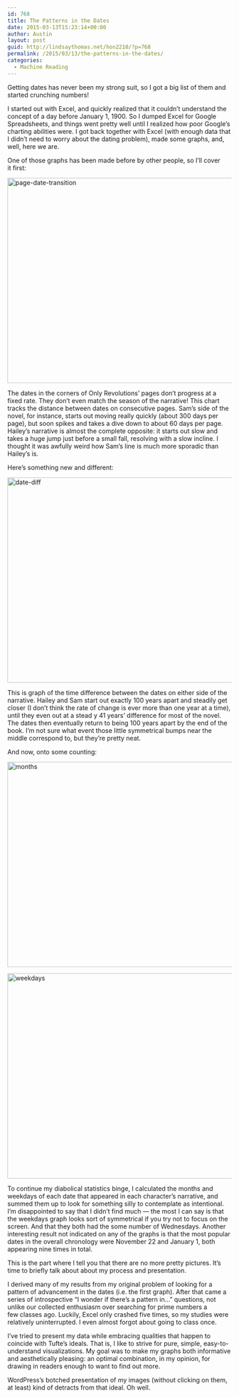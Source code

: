 ```yaml
---
id: 768
title: The Patterns in the Dates
date: 2015-03-13T15:23:14+00:00
author: Austin
layout: post
guid: http://lindsaythomas.net/hon2210/?p=768
permalink: /2015/03/13/the-patterns-in-the-dates/
categories:
  - Machine Reading
---
```

Getting dates has never been my strong suit, so I got a big list of them and started crunching numbers!

I started out with Excel, and quickly realized that it couldn&#8217;t understand the concept of a day before January 1, 1900. So I dumped Excel for Google Spreadsheets, and things went pretty well until I realized how poor Google&#8217;s charting abilities were. I got back together with Excel (with enough data that I didn&#8217;t need to worry about the dating problem), made some graphs, and, well, here we are.

One of those graphs has been made before by other people, so I&#8217;ll cover it first:

[<img class="alignnone wp-image-769 size-full" src="http://lindsaythomas.net/hon2210/wp-content/uploads/sites/7/2015/03/page-date-transition.png" alt="page-date-transition" width="763" height="461" srcset="http://lindsaythomas.net/hon2210/wp-content/uploads/sites/7/2015/03/page-date-transition.png 763w, http://lindsaythomas.net/hon2210/wp-content/uploads/sites/7/2015/03/page-date-transition-300x181.png 300w, http://lindsaythomas.net/hon2210/wp-content/uploads/sites/7/2015/03/page-date-transition-100x60.png 100w, http://lindsaythomas.net/hon2210/wp-content/uploads/sites/7/2015/03/page-date-transition-150x91.png 150w, http://lindsaythomas.net/hon2210/wp-content/uploads/sites/7/2015/03/page-date-transition-200x121.png 200w, http://lindsaythomas.net/hon2210/wp-content/uploads/sites/7/2015/03/page-date-transition-450x272.png 450w, http://lindsaythomas.net/hon2210/wp-content/uploads/sites/7/2015/03/page-date-transition-600x363.png 600w" sizes="(max-width: 763px) 100vw, 763px" />](http://lindsaythomas.net/hon2210/wp-content/uploads/sites/7/2015/03/page-date-transition.png)

The dates in the corners of Only Revolutions&#8217; pages don&#8217;t progress at a fixed rate. They don&#8217;t even match the season of the narrative! This chart tracks the distance between dates on consecutive pages. Sam&#8217;s side of the novel, for instance, starts out moving really quickly (about 300 days per page), but soon spikes and takes a dive down to about 60 days per page. Hailey&#8217;s narrative is almost the complete opposite: it starts out slow and takes a huge jump just before a small fall, resolving with a slow incline. I thought it was awfully weird how Sam&#8217;s line is much more sporadic than Hailey&#8217;s is.

Here&#8217;s something new and different:

[<img class="alignnone wp-image-770 size-full" src="http://lindsaythomas.net/hon2210/wp-content/uploads/sites/7/2015/03/date-diff.png" alt="date-diff" width="763" height="461" srcset="http://lindsaythomas.net/hon2210/wp-content/uploads/sites/7/2015/03/date-diff.png 763w, http://lindsaythomas.net/hon2210/wp-content/uploads/sites/7/2015/03/date-diff-300x181.png 300w, http://lindsaythomas.net/hon2210/wp-content/uploads/sites/7/2015/03/date-diff-100x60.png 100w, http://lindsaythomas.net/hon2210/wp-content/uploads/sites/7/2015/03/date-diff-150x91.png 150w, http://lindsaythomas.net/hon2210/wp-content/uploads/sites/7/2015/03/date-diff-200x121.png 200w, http://lindsaythomas.net/hon2210/wp-content/uploads/sites/7/2015/03/date-diff-450x272.png 450w, http://lindsaythomas.net/hon2210/wp-content/uploads/sites/7/2015/03/date-diff-600x363.png 600w" sizes="(max-width: 763px) 100vw, 763px" />](http://lindsaythomas.net/hon2210/wp-content/uploads/sites/7/2015/03/date-diff.png)

This is graph of the time difference between the dates on either side of the narrative. Hailey and Sam start out exactly 100 years apart and steadily get closer (I don&#8217;t think the rate of change is ever more than one year at a time), until they even out at a stead y 41 years&#8217; difference for most of the novel. The dates then eventually return to being 100 years apart by the end of the book. I&#8217;m not sure what event those little symmetrical bumps near the middle correspond to, but they&#8217;re pretty neat.

And now, onto some counting:

[<img class="alignnone wp-image-771 size-full" src="http://lindsaythomas.net/hon2210/wp-content/uploads/sites/7/2015/03/months.png" alt="months" width="763" height="461" srcset="http://lindsaythomas.net/hon2210/wp-content/uploads/sites/7/2015/03/months.png 763w, http://lindsaythomas.net/hon2210/wp-content/uploads/sites/7/2015/03/months-300x181.png 300w, http://lindsaythomas.net/hon2210/wp-content/uploads/sites/7/2015/03/months-100x60.png 100w, http://lindsaythomas.net/hon2210/wp-content/uploads/sites/7/2015/03/months-150x91.png 150w, http://lindsaythomas.net/hon2210/wp-content/uploads/sites/7/2015/03/months-200x121.png 200w, http://lindsaythomas.net/hon2210/wp-content/uploads/sites/7/2015/03/months-450x272.png 450w, http://lindsaythomas.net/hon2210/wp-content/uploads/sites/7/2015/03/months-600x363.png 600w" sizes="(max-width: 763px) 100vw, 763px" />](http://lindsaythomas.net/hon2210/wp-content/uploads/sites/7/2015/03/months.png)

[<img class="alignnone wp-image-772 size-full" src="http://lindsaythomas.net/hon2210/wp-content/uploads/sites/7/2015/03/weekdays.png" alt="weekdays" width="763" height="461" srcset="http://lindsaythomas.net/hon2210/wp-content/uploads/sites/7/2015/03/weekdays.png 763w, http://lindsaythomas.net/hon2210/wp-content/uploads/sites/7/2015/03/weekdays-300x181.png 300w, http://lindsaythomas.net/hon2210/wp-content/uploads/sites/7/2015/03/weekdays-100x60.png 100w, http://lindsaythomas.net/hon2210/wp-content/uploads/sites/7/2015/03/weekdays-150x91.png 150w, http://lindsaythomas.net/hon2210/wp-content/uploads/sites/7/2015/03/weekdays-200x121.png 200w, http://lindsaythomas.net/hon2210/wp-content/uploads/sites/7/2015/03/weekdays-450x272.png 450w, http://lindsaythomas.net/hon2210/wp-content/uploads/sites/7/2015/03/weekdays-600x363.png 600w" sizes="(max-width: 763px) 100vw, 763px" />](http://lindsaythomas.net/hon2210/wp-content/uploads/sites/7/2015/03/weekdays.png)

To continue my diabolical statistics binge, I calculated the months and weekdays of each date that appeared in each character&#8217;s narrative, and summed them up to look for something silly to contemplate as intentional. I&#8217;m disappointed to say that I didn&#8217;t find much &#8212; the most I can say is that the weekdays graph looks sort of symmetrical if you try not to focus on the screen. And that they both had the some number of Wednesdays. Another interesting result not indicated on any of the graphs is that the most popular dates in the overall chronology were November 22 and January 1, both appearing nine times in total.

This is the part where I tell you that there are no more pretty pictures. It&#8217;s time to briefly talk about about my process and presentation.

I derived many of my results from my original problem of looking for a pattern of advancement in the dates (i.e. the first graph). After that came a series of introspective &#8220;I wonder if there&#8217;s a pattern in&#8230;&#8221; questions, not unlike our collected enthusiasm over searching for prime numbers a few classes ago. Luckily, Excel only crashed five times, so my studies were relatively uninterrupted. I even almost forgot about going to class once.

I&#8217;ve tried to present my data while embracing qualities that happen to coincide with Tufte&#8217;s ideals. That is, I like to strive for pure, simple, easy-to-understand visualizations. My goal was to make my graphs both informative and aesthetically pleasing: an optimal combination, in my opinion, for drawing in readers enough to want to find out more.

WordPress&#8217;s botched presentation of my images (without clicking on them, at least) kind of detracts from that ideal. Oh well.